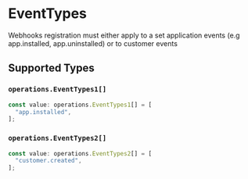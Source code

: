 # EventTypes

Webhooks registration must either apply to a set application events (e.g app.installed, app.uninstalled) or to customer events


## Supported Types

### `operations.EventTypes1[]`

```typescript
const value: operations.EventTypes1[] = [
  "app.installed",
];
```

### `operations.EventTypes2[]`

```typescript
const value: operations.EventTypes2[] = [
  "customer.created",
];
```

